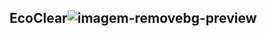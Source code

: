 ## EcoClear![imagem-removebg-preview](https://github.com/user-attachments/assets/22926ce8-0e94-4f6f-83a0-9a09620e7cdc)





